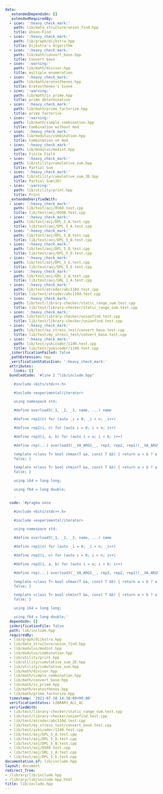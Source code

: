 ```yaml
---
data:
  _extendedDependsOn: []
  _extendedRequiredBy:
  - icon: ':heavy_check_mark:'
    path: lib/data_structure/union_find.hpp
    title: Union-Find
  - icon: ':heavy_check_mark:'
    path: lib/graph/dijkstra.hpp
    title: Dijkstra's Algorithm
  - icon: ':heavy_check_mark:'
    path: lib/math/convert_base.hpp
    title: Convert base
  - icon: ':warning:'
    path: lib/math/divisor.hpp
    title: multiple enumeration
  - icon: ':heavy_check_mark:'
    path: lib/math/eratosthenes.hpp
    title: Eratosthenes's Sieve
  - icon: ':warning:'
    path: lib/math/is_prime.hpp
    title: prime determination
  - icon: ':heavy_check_mark:'
    path: lib/math/prime_factorize.hpp
    title: prime factorize
  - icon: ':warning:'
    path: lib/math/simple_combination.hpp
    title: Combination without mod
  - icon: ':heavy_check_mark:'
    path: lib/modulus/combination.hpp
    title: Combination on mod
  - icon: ':heavy_check_mark:'
    path: lib/modulus/modint.hpp
    title: Finite Field
  - icon: ':heavy_check_mark:'
    path: lib/utility/cumulative_sum.hpp
    title: Partial Sum
  - icon: ':heavy_check_mark:'
    path: lib/utility/cumulative_sum_2D.hpp
    title: Partial Sum(2D)
  - icon: ':warning:'
    path: lib/utility/print.hpp
    title: Print
  _extendedVerifiedWith:
  - icon: ':heavy_check_mark:'
    path: lib/test/aoj/0560.test.cpp
    title: lib/test/aoj/0560.test.cpp
  - icon: ':heavy_check_mark:'
    path: lib/test/aoj/DPL_5_A.test.cpp
    title: lib/test/aoj/DPL_5_A.test.cpp
  - icon: ':heavy_check_mark:'
    path: lib/test/aoj/DPL_5_B.test.cpp
    title: lib/test/aoj/DPL_5_B.test.cpp
  - icon: ':heavy_check_mark:'
    path: lib/test/aoj/DPL_5_D.test.cpp
    title: lib/test/aoj/DPL_5_D.test.cpp
  - icon: ':heavy_check_mark:'
    path: lib/test/aoj/DPL_5_E.test.cpp
    title: lib/test/aoj/DPL_5_E.test.cpp
  - icon: ':heavy_check_mark:'
    path: lib/test/aoj/GRL_1_A.test.cpp
    title: lib/test/aoj/GRL_1_A.test.cpp
  - icon: ':heavy_check_mark:'
    path: lib/test/atcoder/abc110d.test.cpp
    title: lib/test/atcoder/abc110d.test.cpp
  - icon: ':heavy_check_mark:'
    path: lib/test/library-checker/static_range_sum.test.cpp
    title: lib/test/library-checker/static_range_sum.test.cpp
  - icon: ':heavy_check_mark:'
    path: lib/test/library-checker/unionfind.test.cpp
    title: lib/test/library-checker/unionfind.test.cpp
  - icon: ':heavy_check_mark:'
    path: lib/test/my_stress_test/convert_base.test.cpp
    title: lib/test/my_stress_test/convert_base.test.cpp
  - icon: ':heavy_check_mark:'
    path: lib/test/yukicoder/1140.test.cpp
    title: lib/test/yukicoder/1140.test.cpp
  _isVerificationFailed: false
  _pathExtension: hpp
  _verificationStatusIcon: ':heavy_check_mark:'
  attributes:
    links: []
  bundledCode: '#line 2 "lib/include.hpp"

    #include <bits/stdc++.h>

    #include <experimental/iterator>

    using namespace std;

    #define overload3(_1, _2, _3, name, ...) name

    #define rep1(n) for (auto _i = 0; _i < n; _i++)

    #define rep2(i, n) for (auto i = 0; i < n; i++)

    #define rep3(i, a, b) for (auto i = a; i < b; i++)

    #define rep(...) overload3(__VA_ARGS__, rep3, rep2, rep1)(__VA_ARGS__)

    template <class T> bool chmax(T &a, const T &b) { return a < b ? a = b, true :
    false; }

    template <class T> bool chmin(T &a, const T &b) { return a > b ? a = b, true :
    false; }

    using i64 = long long;

    using f64 = long double;

    '
  code: '#pragma once

    #include <bits/stdc++.h>

    #include <experimental/iterator>

    using namespace std;

    #define overload3(_1, _2, _3, name, ...) name

    #define rep1(n) for (auto _i = 0; _i < n; _i++)

    #define rep2(i, n) for (auto i = 0; i < n; i++)

    #define rep3(i, a, b) for (auto i = a; i < b; i++)

    #define rep(...) overload3(__VA_ARGS__, rep3, rep2, rep1)(__VA_ARGS__)

    template <class T> bool chmax(T &a, const T &b) { return a < b ? a = b, true :
    false; }

    template <class T> bool chmin(T &a, const T &b) { return a > b ? a = b, true :
    false; }

    using i64 = long long;

    using f64 = long double;'
  dependsOn: []
  isVerificationFile: false
  path: lib/include.hpp
  requiredBy:
  - lib/graph/dijkstra.hpp
  - lib/data_structure/union_find.hpp
  - lib/modulus/modint.hpp
  - lib/modulus/combination.hpp
  - lib/utility/print.hpp
  - lib/utility/cumulative_sum_2D.hpp
  - lib/utility/cumulative_sum.hpp
  - lib/math/divisor.hpp
  - lib/math/simple_combination.hpp
  - lib/math/convert_base.hpp
  - lib/math/is_prime.hpp
  - lib/math/eratosthenes.hpp
  - lib/math/prime_factorize.hpp
  timestamp: '2021-07-10 14:38:09+09:00'
  verificationStatus: LIBRARY_ALL_AC
  verifiedWith:
  - lib/test/library-checker/static_range_sum.test.cpp
  - lib/test/library-checker/unionfind.test.cpp
  - lib/test/atcoder/abc110d.test.cpp
  - lib/test/my_stress_test/convert_base.test.cpp
  - lib/test/yukicoder/1140.test.cpp
  - lib/test/aoj/DPL_5_A.test.cpp
  - lib/test/aoj/DPL_5_D.test.cpp
  - lib/test/aoj/DPL_5_B.test.cpp
  - lib/test/aoj/0560.test.cpp
  - lib/test/aoj/GRL_1_A.test.cpp
  - lib/test/aoj/DPL_5_E.test.cpp
documentation_of: lib/include.hpp
layout: document
redirect_from:
- /library/lib/include.hpp
- /library/lib/include.hpp.html
title: lib/include.hpp
---
```

